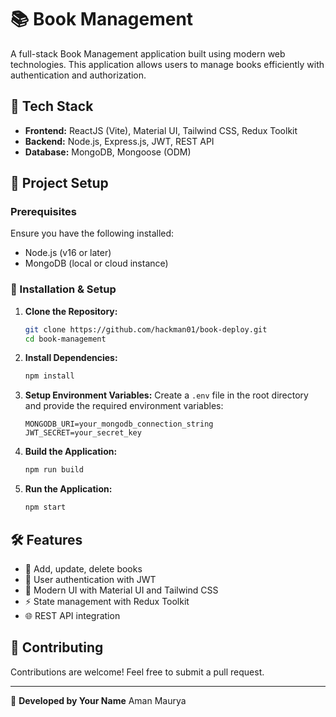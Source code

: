# 📚 Book Management

A full-stack Book Management application built using modern web technologies. This application allows users to manage books efficiently with authentication and authorization.

## 🚀 Tech Stack

- **Frontend:** ReactJS (Vite), Material UI, Tailwind CSS, Redux Toolkit
- **Backend:** Node.js, Express.js, JWT, REST API
- **Database:** MongoDB, Mongoose (ODM)

## 📂 Project Setup

### Prerequisites
Ensure you have the following installed:
- Node.js (v16 or later)
- MongoDB (local or cloud instance)

### 🔧 Installation & Setup

1. **Clone the Repository:**
   ```sh
   git clone https://github.com/hackman01/book-deploy.git
   cd book-management
   ```

2. **Install Dependencies:**
   ```sh
   npm install
   ```

3. **Setup Environment Variables:**
   Create a `.env` file in the root directory and provide the required environment variables:
   ```env
   MONGODB_URI=your_mongodb_connection_string
   JWT_SECRET=your_secret_key
   ```

4. **Build the Application:**
   ```sh
   npm run build
   ```

5. **Run the Application:**
   ```sh
   npm start
   ```

## 🛠 Features

- 📖 Add, update, delete books
- 🔑 User authentication with JWT
- 🎨 Modern UI with Material UI and Tailwind CSS
- ⚡ State management with Redux Toolkit
- 🌐 REST API integration


## 🤝 Contributing
Contributions are welcome! Feel free to submit a pull request.

---

📌 **Developed by Your Name**
Aman Maurya